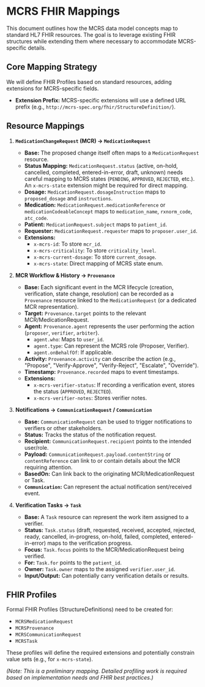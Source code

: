 # MCRS FHIR Mappings

This document outlines how the MCRS data model concepts map to standard HL7 FHIR resources. The goal is to leverage existing FHIR structures while extending them where necessary to accommodate MCRS-specific details.

## Core Mapping Strategy

We will define FHIR Profiles based on standard resources, adding extensions for MCRS-specific fields.

*   **Extension Prefix:** MCRS-specific extensions will use a defined URL prefix (e.g., `http://mcrs-spec.org/fhir/StructureDefinition/`).

## Resource Mappings

1.  **`MedicationChangeRequest` (MCR) -> `MedicationRequest`**
    *   **Base:** The proposed change itself often maps to a `MedicationRequest` resource.
    *   **Status Mapping:** `MedicationRequest.status` (active, on-hold, cancelled, completed, entered-in-error, draft, unknown) needs careful mapping to MCRS states (`PENDING`, `APPROVED`, `REJECTED`, etc.). An `x-mcrs-state` extension might be required for direct mapping.
    *   **Dosage:** `MedicationRequest.dosageInstruction` maps to `proposed_dosage` and `instructions`.
    *   **Medication:** `MedicationRequest.medicationReference` or `medicationCodeableConcept` maps to `medication_name`, `rxnorm_code`, `atc_code`.
    *   **Patient:** `MedicationRequest.subject` maps to `patient_id`.
    *   **Requester:** `MedicationRequest.requester` maps to `proposer.user_id`.
    *   **Extensions:**
        *   `x-mcrs-id`: To store `mcr_id`.
        *   `x-mcrs-criticality`: To store `criticality_level`.
        *   `x-mcrs-current-dosage`: To store `current_dosage`.
        *   `x-mcrs-state`: Direct mapping of MCRS state enum.

2.  **MCR Workflow & History -> `Provenance`**
    *   **Base:** Each significant event in the MCR lifecycle (creation, verification, state change, resolution) can be recorded as a `Provenance` resource linked to the `MedicationRequest` (or a dedicated MCR representation).
    *   **Target:** `Provenance.target` points to the relevant MCR/MedicationRequest.
    *   **Agent:** `Provenance.agent` represents the user performing the action (`proposer`, `verifier`, `arbiter`).
        *   `agent.who`: Maps to `user_id`.
        *   `agent.type`: Can represent the MCRS role (Proposer, Verifier).
        *   `agent.onBehalfOf`: If applicable.
    *   **Activity:** `Provenance.activity` can describe the action (e.g., "Propose", "Verify-Approve", "Verify-Reject", "Escalate", "Override").
    *   **Timestamp:** `Provenance.recorded` maps to event timestamps.
    *   **Extensions:**
        *   `x-mcrs-verifier-status`: If recording a verification event, stores the status (`APPROVED`, `REJECTED`).
        *   `x-mcrs-verifier-notes`: Stores verifier notes.

3.  **Notifications -> `CommunicationRequest` / `Communication`**
    *   **Base:** `CommunicationRequest` can be used to trigger notifications to verifiers or other stakeholders.
    *   **Status:** Tracks the status of the notification request.
    *   **Recipient:** `CommunicationRequest.recipient` points to the intended user/role.
    *   **Payload:** `CommunicationRequest.payload.contentString` or `contentReference` can link to or contain details about the MCR requiring attention.
    *   **BasedOn:** Can link back to the originating MCR/MedicationRequest or Task.
    *   **`Communication`:** Can represent the actual notification sent/received event.

4.  **Verification Tasks -> `Task`**
    *   **Base:** A `Task` resource can represent the work item assigned to a verifier.
    *   **Status:** `Task.status` (draft, requested, received, accepted, rejected, ready, cancelled, in-progress, on-hold, failed, completed, entered-in-error) maps to the verification progress.
    *   **Focus:** `Task.focus` points to the MCR/MedicationRequest being verified.
    *   **For:** `Task.for` points to the `patient_id`.
    *   **Owner:** `Task.owner` maps to the assigned `verifier.user_id`.
    *   **Input/Output:** Can potentially carry verification details or results.

## FHIR Profiles

Formal FHIR Profiles (StructureDefinitions) need to be created for:

*   `MCRSMedicationRequest`
*   `MCRSProvenance`
*   `MCRSCommunicationRequest`
*   `MCRSTask`

These profiles will define the required extensions and potentially constrain value sets (e.g., for `x-mcrs-state`).

*(Note: This is a preliminary mapping. Detailed profiling work is required based on implementation needs and FHIR best practices.)*
